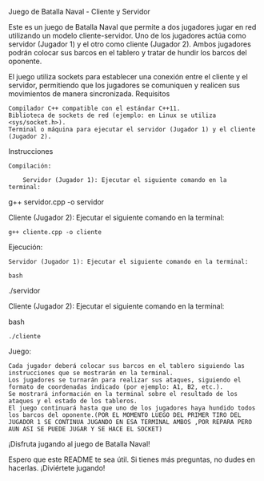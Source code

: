 Juego de Batalla Naval - Cliente y Servidor

Este es un juego de Batalla Naval que permite a dos jugadores jugar en red utilizando un modelo cliente-servidor. Uno de los jugadores actúa como servidor (Jugador 1) y el otro como cliente (Jugador 2). Ambos jugadores podrán colocar sus barcos en el tablero y tratar de hundir los barcos del oponente.

El juego utiliza sockets para establecer una conexión entre el cliente y el servidor, permitiendo que los jugadores se comuniquen y realicen sus movimientos de manera sincronizada.
Requisitos

    Compilador C++ compatible con el estándar C++11.
    Biblioteca de sockets de red (ejemplo: en Linux se utiliza <sys/socket.h>).
    Terminal o máquina para ejecutar el servidor (Jugador 1) y el cliente (Jugador 2).

Instrucciones

    Compilación:

        Servidor (Jugador 1): Ejecutar el siguiente comando en la terminal:

g++ servidor.cpp -o servidor

Cliente (Jugador 2): Ejecutar el siguiente comando en la terminal:

    g++ cliente.cpp -o cliente

Ejecución:

    Servidor (Jugador 1): Ejecutar el siguiente comando en la terminal:

    bash

./servidor

Cliente (Jugador 2): Ejecutar el siguiente comando en la terminal:

bash

    ./cliente

Juego:

    Cada jugador deberá colocar sus barcos en el tablero siguiendo las instrucciones que se mostrarán en la terminal.
    Los jugadores se turnarán para realizar sus ataques, siguiendo el formato de coordenadas indicado (por ejemplo: A1, B2, etc.).
    Se mostrará información en la terminal sobre el resultado de los ataques y el estado de los tableros.
    El juego continuará hasta que uno de los jugadores haya hundido todos los barcos del oponente.(POR EL MOMENTO LUEGO DEL PRIMER TIRO DEL JUGADOR 1 SE CONTINUA JUGANDO EN ESA TERMINAL AMBOS ,POR REPARA PERO AUN ASI SE PUEDE JUGAR Y SE HACE EL SOCKET)

¡Disfruta jugando al juego de Batalla Naval!

Espero que este README te sea útil. Si tienes más preguntas, no dudes en hacerlas. ¡Diviértete jugando!
